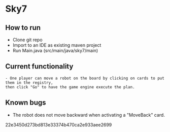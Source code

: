 # Sky7

## How to run
- Clone git repo
- Import to an IDE as existing maven project
- Run Main.java (src/main/java/sky7/main)

## Current functionality
	- One player can move a robot on the board by clicking on cards to put them in the registry, 
	then click "Go" to have the game engine execute the plan.

## Known bugs
- The robot does not move backward when activating a "MoveBack" card.


22e3450d273bd813e33374b470ca2e933aee2699
